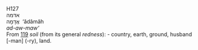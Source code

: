<body>
  <p>H127<br>  אדמה  <br> אֲדָמָה  ‎  ‘ădâmâh  <br><i>ad-aw-maw‘ </i><br>From <a href="h0119.htm">119</a>  <i>soil</i> (from its general <i>redness</i>): - country, earth, ground, husband [-man] (-ry), land.<br></p>
 </body>